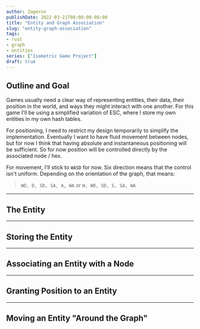 ```yaml
---
author: Zageron
publishDate: 2022-03-21T08:00:00-08:00
title: "Entity and Graph Association"
slug: "entity-graph-association"
tags:
- rust
- graph
- entities
series: ["Isometric Game Project"]
draft: true
---
```


## Outline and Goal

Games usually need a clear way of representing entities, their data, their position in the world,
and ways they might interact with one another. For this game I'll be using a simplified variation of ESC,
where I store my own entities in my own hash tables.

For positioning, I need to restrict my design temporarily to simplify the implementation.
Eventually I want to have fluid movement between nodes,
but for now I think that having absolute and instantaneous positioning will be sufficient.
So for now position will be controlled directly by the associated node / hex.

For movement, I'll stick to `WASD` for now. Six direction means that the control isn't uniform.
Depending on the orientation of the graph, that means:

> `WD, D, SD, SA, A, WA`
> or
> `W, WD, SD, S, SA, WA`

---

## The Entity

---

## Storing the Entity

---

## Associating an Entity with a Node

---

## Granting Position to an Entity

---

## Moving an Entity "Around the Graph"
